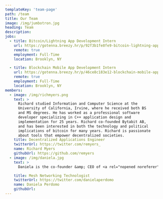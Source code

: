 ```yaml
---
templateKey: 'team-page'
path: /team
title: Our Team
image: /img/jumbotron.jpg
heading: Team
description: 
jobs:
  - title: Bitcoin/Lightning App Development Intern
    url: https://gotenna.breezy.hr/p/92f3b1fe8fe9-bitcoin-lightning-app-development-intern?source=gotenna.com&popup=true
    remote: true
    employment: Full-Time
    location: Brooklyn, NY

  - title: Blockchain Mobile App Development Intern
    url: https://gotenna.breezy.hr/p/46ce8c183e12-blockchain-mobile-app-development-intern?source=gotenna.com&popup=true
    remote: true
    employment: Full-Time
    location: Brooklyn, NY
members:
  - image: /img/richmyers.png
    text: >
      Richard studied Information and Computer Science at the
      University of California, Irvine, where he received both BS
      and MS degrees. He has worked as a professional software
      developer specializing in C++ application design and
      implementation for 25 years. Richard co-founded Bytabit AB,
      and has been interested in both the technology and political
      implications of bitcoin for many years. Richard is passionate
      about tools that empower decentralized societies.
    title: Decentralized Applications Engineer
    twitterUrl: https://twitter.com/remyers_
    name: Richard Myers
    githubUrl: https://github.com/remyers
  - image: /img/daniela.jpg
    text: >
      Daniela is the co-founder &amp; CEO of <a rel="nopened noreferer" target="_blank" href="https://gotenna.com/pages/about">goTenna</a>, and incubated the idea (<a rel="nopened noreferer" target="_blank" href="https://www.youtube.com/watch?v=SWl2HBNyK48">watch her 2017 talk here</a>) for what eventually became Lot49 through her work building the world's first consumer-ready mobile mesh networking system, <a rel="nopened noreferer" target="_blank" href="https://gotennamesh.com/">goTenna Mesh</a>. Inspired by the <a rel="nopened noreferer" target="_blank" href="https://imeshyou.gotennamesh.com/">#imeshyou</a> community, she hopes the open-source Lot49 protocol will drive the build-out of an infrastructure-free global-scale decentralized mesh network, free of carriers and ISPs.  

    title: Mesh Networking Technologist
    twitterUrl: https://twitter.com/danielaperdomo
    name: Daniela Perdomo
    githubUrl: 
---
```

